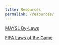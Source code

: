 ```yaml
---
title: Resources
permalink: /resources/
---
```


[MAYSL By-Laws](/files/maysl-by-laws.pdf)

[FIFA Laws of the Game](/files/fifa-laws-of-the-game-2021-2022.pdf)
